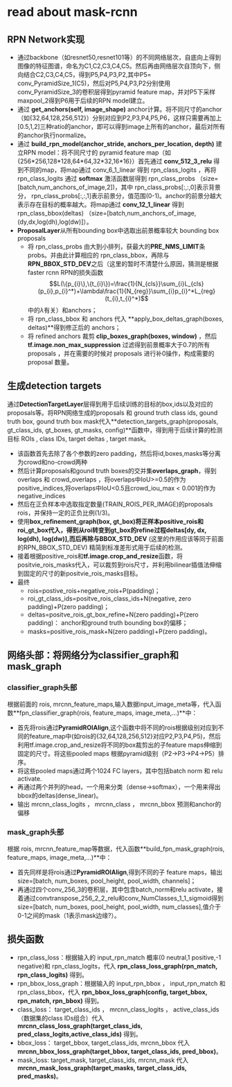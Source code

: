 # read about mask-rcnn

## RPN Network实现

- 通过backbone（如resnet50,resnet101等）的不同网络层次，自底向上得到图像的特征图谱，命名为C1,C2,C3,C4,C5。然后再由网络层次自顶向下，侧向结合C2,C3,C4,C5，得到P5,P4,P3,P2,其中P5= conv_PyramidSize_1(C5)，然后对P5,P4,P3,P2分别使用conv_PyramidSize_3的卷积层得到pyramid feature map，并对P5下采样maxpool_2得到P6用于后续的RPN model建立。
- 通过 **get_anchors(self, image_shape)** anchor计算。将不同尺寸的anchor（如{32,64,128,256,512}）分别对应到P2,P3,P4,P5,P6，这样只需要再加上[0.5,1,2]三种ratio的anchor，即可以得到image上所有的anchor，最后对所有的anchor执行normalize。
- 通过 **build_rpn_model(anchor_stride, anchors_per_location, depth)** 建立RPN model：将不同尺寸的 pyramid feature map（如{256\*256,128\*128,64\*64,32\*32,16\*16}）首先通过 **conv_512_3_relu** 得到不同的map，将map通过 conv_6_1_linear 得到 rpn_class_logits ，再将 rpn_class_logits 通过 **softmax** 激活函数层得到 rpn_class_probs （size=[batch,num_anchors_of_image,2])，其中 rpn_class_probs[:,:,0]表示背景分， rpn_class_probs[:,:,1]表示前景分，值范围(0-1)。anchor的前景分越大表示存在目标的概率越大。将map通过 **conv_12_1_linear** 得到 rpn_class_bbox(deltas) （size=[batch,num_anchors_of_image, (dy,dx,log(dh),log(dw)]）。
- **ProposalLayer**从所有bounding box中选取出前景概率较大 bounding box proposals
    - 将 rpn_class_probs 由大到小排列，获最大的**PRE_NMS_LIMIT**条probs。并由此计算相应的 rpn_class_bbox，再除与**RPN_BBOX_STD_DEV**之后（这里的暂时不清楚什么原因，猜测是根据faster rcnn RPN的损失函数$$L(\{p_{i}\},\{t_{i}\})=\frac{1}{N_{cls}}\sum_{i}L_{cls}(p_{i},p_{i}^*)+\lambda\frac{1}{N_{reg}}\sum_{i}p_{i}^*L_{reg}(t_{i},t_{i}^*)$$中的$\lambda$有关）和anchors；
    - 将 rpn_class_bbox 和 anchors 代入 **apply_box_deltas_graph(boxes, deltas)**得到修正后的 anchors；
    - 将 refined anchors 裁剪 **clip_boxes_graph(boxes, window)** ，然后 **tf.image.non_max_suppression** 过滤得到前景概率大于0.7的所有 proposals ，并在需要的时候对 proposals 进行补0操作，构成需要的 proposal 数量。

## 生成detection targets


通过**DetectionTargetLayer**层得到用于后续训练的目标的box,ids以及对应的proposals等。将RPN网络生成的proposals 和 ground truth class ids, gound truth box, gound truth box mask代入**detection_targets_graph(proposals, gt_class_ids, gt_boxes, gt_masks, config)**函数中，得到用于后续计算的检测目标 ROIs , class IDs, target deltas , target mask。
- 该函数首先去除了各个参数的zero padding，然后将id,boxes,masks等分离为crowd和no-crowd两种
- 然后计算proposals和gound truth boxes的交并集**overlaps_graph**，得到 overlaps 和 crowd_overlaps ，将overlaps中IoU>=0.5的作为 positive_indices,将overlaps中IoU<0.5且crowd_iou_max < 0.001的作为negative_indices
- 然后在正负样本中选取指定数量(TRAIN_ROIS_PER_IMAGE)的proposals rois，并保持一定的正负比例(1/3)。
- 使用**box_refinement_graph(box, gt_box)**将正样本positive_rois和roi_gt_box代入，得到从roi转变到gt_box的refine过程deltas[dy, dx, log(dh), log(dw)],而后再除与**BBOX_STD_DEV** (这里的作用应该等同于前面的RPN_BBOX_STD_DEV) 精简到标准差形式用于后续的检测。
- 接着根据positive_rois和**tf.image.crop_and_resize**函数，将positvie_rois_masks代入，可以裁剪到rois尺寸，并利用bilinear插值法伸缩到固定的尺寸的新positvie_rois_masks目标。
- 最终 
    - rois=postive_rois+negative_rois+P(padding)；
    - roi_gt_class_ids=positve_rois_class_ids+N(negative, zero padding)+P(zero padding)；
    - deltas=positve_rois_gt_box_refine+N(zero padding)+P(zero padding)： anchor和ground truth bounding box的偏移；
    - masks=positive_rois_mask+N(zero padding)+P(zero padding)。

## 网络头部：将网络分为classifier_graph和mask_graph
 
### classifier_graph头部

根据前面的 rois, mrcnn_feature_maps,输入数据input_image_meta等，代入函数**fpn_classifier_graph(rois, feature_maps, image_meta,...)**中：
- 首先将rois通过**PyramidROIAlign**,这个函数中将不同的rois根据级别对应到不同的feature_map中(如rois的{32,64,128,256,512}对应P2,P3,P4,P5)，然后利用tf.image.crop_and_resize将不同的box裁剪出的子feature maps伸缩到固定的尺寸。将这些pooled maps 根据pyramid级别（P2->P3->P4->P5）排序。
- 将这些pooled maps通过两个1024 FC layers，其中包括batch norm 和 relu activate.
- 再通过两个并列的head，一个用来分类（dense->softmax），一个用来得出bbox的deltas(dense_linear)。
- 输出 mrcnn_class_logits ， mrcnn_class ， mrcnn_bbox 预测和anchor的偏移

### mask_graph头部

根据 rois, mrcnn_feature_map等数据，代入函数**build_fpn_mask_graph(rois, feature_maps, image_meta,...)**中：
- 首先同样是将rois通过**PyramidROIAlign**,得到不同的子 feature maps，输出size=[batch, num_boxes, pool_height, pool_width, channels]；
- 再通过四个conv_256_3的卷积层，其中包含batch_norm和relu activate，接着通过convtranspose_256_2_2_relu和conv_NumClasses_1_1_sigmoid得到size=[batch, num_boxes, pool_height, pool_width, num_classes],值介于0-1之间的mask（1表示mask边缘?）。

## 损失函数

- rpn_class_loss：根据输入的 input_rpn_match 概率(0 neutral,1 positive,-1 negative)和 rpn_class_logits，代入 **rpn_class_loss_graph(rpn_match, rpn_class_logits)** 得到。
- rpn_bbox_loss_graph：根据输入的 input_rpn_bbox ， input_rpn_match 和 rpn_class_bbox，代入 **rpn_bbox_loss_graph(config, target_bbox, rpn_match, rpn_bbox)** 得到。
- class_loss： target_class_ids ， mrcnn_class_logits ， active_class_ids（数据集的class IDs组合）代入 **mrcnn_class_loss_graph(target_class_ids, pred_class_logits,active_class_ids)** 得到。
- bbox_loss： target_bbox, target_class_ids, mrcnn_bbox 代入 **mrcnn_bbox_loss_graph(target_bbox, target_class_ids, pred_bbox)**。
- mask_loss: target_mask, target_class_ids, mrcnn_mask 代入 **mrcnn_mask_loss_graph(target_masks, target_class_ids, pred_masks)**。